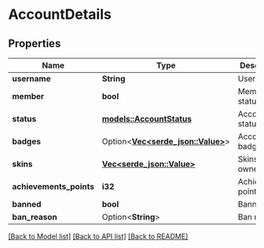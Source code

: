 # AccountDetails

## Properties

Name | Type | Description | Notes
------------ | ------------- | ------------- | -------------
**username** | **String** | Username. | 
**member** | **bool** | Member status. | 
**status** | [**models::AccountStatus**](AccountStatus.md) | Account status. | 
**badges** | Option<[**Vec<serde_json::Value>**](serde_json::Value.md)> | Account badges. | [optional]
**skins** | [**Vec<serde_json::Value>**](serde_json::Value.md) | Skins owned. | 
**achievements_points** | **i32** | Achievement points. | 
**banned** | **bool** | Banned. | 
**ban_reason** | Option<**String**> | Ban reason. | [optional]

[[Back to Model list]](../README.md#documentation-for-models) [[Back to API list]](../README.md#documentation-for-api-endpoints) [[Back to README]](../README.md)


